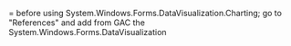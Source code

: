 = before
using System.Windows.Forms.DataVisualization.Charting;
go to "References" and add from GAC the System.Windows.Forms.DataVisualization

